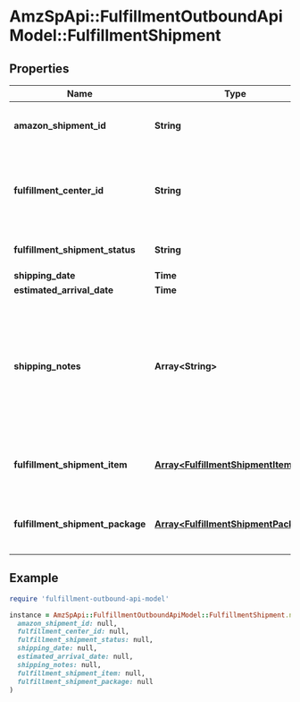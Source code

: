 # AmzSpApi::FulfillmentOutboundApiModel::FulfillmentShipment

## Properties

| Name | Type | Description | Notes |
| ---- | ---- | ----------- | ----- |
| **amazon_shipment_id** | **String** | A shipment identifier assigned by Amazon. |  |
| **fulfillment_center_id** | **String** | An identifier for the fulfillment center that the shipment will be sent from. |  |
| **fulfillment_shipment_status** | **String** | The current status of the shipment. |  |
| **shipping_date** | **Time** |  | [optional] |
| **estimated_arrival_date** | **Time** |  | [optional] |
| **shipping_notes** | **Array&lt;String&gt;** | Provides additional insight into shipment timeline. Primairly used to communicate that actual delivery dates aren&#39;t available. | [optional] |
| **fulfillment_shipment_item** | [**Array&lt;FulfillmentShipmentItem&gt;**](FulfillmentShipmentItem.md) | An array of fulfillment shipment item information. |  |
| **fulfillment_shipment_package** | [**Array&lt;FulfillmentShipmentPackage&gt;**](FulfillmentShipmentPackage.md) | An array of fulfillment shipment package information. | [optional] |

## Example

```ruby
require 'fulfillment-outbound-api-model'

instance = AmzSpApi::FulfillmentOutboundApiModel::FulfillmentShipment.new(
  amazon_shipment_id: null,
  fulfillment_center_id: null,
  fulfillment_shipment_status: null,
  shipping_date: null,
  estimated_arrival_date: null,
  shipping_notes: null,
  fulfillment_shipment_item: null,
  fulfillment_shipment_package: null
)
```

